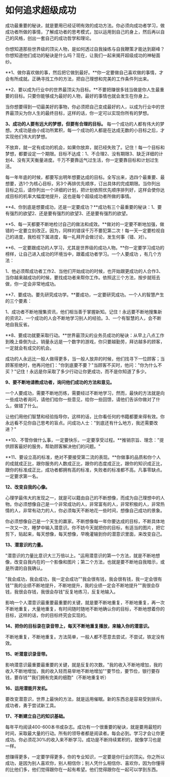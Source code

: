 # 如何追求超级成功

成功最重要的秘诀，就是要用已经证明有效的成功方法。你必须向成功者学习，做成功者所做的事情，了解成功者的思考模式，加以运用到自己的身上，然后再以自己的风格，创出一套自己的成功哲学和理论。 


你想知道那些世界级的顶尖人物，是如何透过自我操练与自我鞭策才能达到巅峰？你想知道他们成功的秘诀是什么吗？现在，让我们一起来揭开超级成功的神秘面纱。 

**1、做你喜欢做的事，然后把它做到最好。**你一定要做自己喜欢做的事情，才会有所成就。正确寻找工作的方法，把自己理想和完美的工作条件列出来。  

**2、要以成为行业中的世界最顶尖为目标。**不要把赚很多钱当做是你人生最重要的目标。只要你能够成为最好的人物，最好的事情也就会发生在你身上。  

当你想要得到一切最美好的事物，你必须把自己变成最好的人，以成为行业中的世界最顶尖为你人生的最终目标，这样的话，你一定可以实现你所有的梦想。 

**3、成功的人要有远大的梦想，但要有合理的目标。**
每一个成功的人都有伟大的梦想。大成功是由小成功所累积，每一个成功的人都是在达成无数的小目标之后，才实现他们伟大的梦想。  

不放弃，就一定有成功的机会，如果你放弃，就已经失败了。记住！每一个目标和梦想，都要设定一个期限。目标不达成：1、不合理2、没有期限3、缺乏详细的计划4、没有天天衡量进度。千万不要靠运气过生活，你一定要靠目标和计划过生活。  

每一年年底的时候，都要写出明年想要达成的目标。全写出来，选四个最重要、最想要，选1个为核心目标，另3个再排优先顺序，订出具体的完成期限。当你列出目标之后，请你列出一个详细的计划，把计划依照优先顺序排列好，这样会使你达成目标的机率大幅度地提升，这也是每个超级成功者所做的事情。  

**4、你到底是想要成功，还是一定要成功？**成功有三个最重要的秘诀：1、要有强烈的欲望2、还是要有强烈的欲望3、还是要有强烈的欲望。  

**5、每一天都要不断地检讨自己的做法和成效。**做对的一定要不断地加强，做错的一定要立刻改正。因为，同样的错误千万不要犯第二次！每一天一定要检视自己的进度，我检视下属进度，每一礼拜开会做讨论，发生何事（错、对）。  

**6、一定要跟成功的人学习，尤其是世界级的成功人物。**你一定要学习成功的榜样，让自己进入成功的环境当中，跟着成功者学习。一个人要成功 ，有几个方法：  

1、他必须帮成功者工作2、当他们开始成功的时候，也开始跟更成功的人合作3、当你越来越成功的时候，要找成功者来帮你工作。依照这三个方法，按步就班去做，你一定会非常地成功。  

**7、要成功。要先研究成功学。**要成功，一定要研究成功。一个人的智慧产生的三个要素：  

1、成功者不断地搜集资讯，他们相当善于掌握新知。记住！永远要不断地搜集新的资讯2、一个成功的人会不断地学习别人的经验。3、一个有智慧的人，会不断地自我反省。  

**8、要成功就要采取行动。**世界最顶尖的业务员成功的秘诀：从早上八点工作到晚上昏倒为止。销量永远是一个数字的游戏，你只要越勤劳，拜访越多的顾客，一定就会有成交的机会。  

成功的人永远比一般人做得更多，当一般人放弃的时候，他们找寻下一位顾客；当顾客拒绝时，他再问他们："你到底要不要？"当顾客不买时，他问："你为什么不买？"记住！永远是你采取了多少行动让你更成功，而不是你知道了多少。  

**9、要不断地请教成功者，询问他们成功的方法和意见。**  

一个人要成功，需要不断地历练，需要经过不断地学习，然而，最快的方法就是向一些成功者询问，请他们给你一些意见，给你一些回馈，请他们告诉你做对了什么，做错了什么。  

让他们用他们智慧和经验指导你，这样的话，比你看任何的书籍都要来得有效。你永远看不见你自己思考的盲点。问成功人士："到底还有什么地方，我还需要改进？"  

**10、不管你做什么事，一定要快乐，一定要享受过程。**推销宗旨、理念："提供顾客最好的服务，帮助顾客解决他们的问题。"  

**11、要设立高的标准，绝对不要接受第二流的表现。**你做事的品质和你个人的成就成正比，跟你服务的人数成正比，跟你的态度成正比，跟你的知识成正比，跟你的标准成正比，成功者都拥有高的标准，失败者的标准都不高。凡事零缺点。一定要求第一名。  

**12、改变自我的心像。**  

心理学最伟大的发现之一，就是可以籍由自己的不断想像，而成为自己理想中的人物。你必须想像自己是一个非常成功的人，非常富有的人，非常积极的人，非常热情的人，非常有动力的人，你必须每天不断地花一些时间，想像自己成功的景象。  

你必须想像自己是一个天生的羸家。不断想像每一年你要达成的目标，不断具体地一次又一次，睡梦中输入潜意识。你不妨今天就把你的目标，有适当的图片，把它剪下，贴起来，每天想像，每天想像，早晚灌输到你的潜意识里面，来改变自己。  

**13、潜意识的力量。**  

"潜意识的力量比意识大三万倍以上。"运用潜意识的第一个方法，就是不断地想像，改变自我内在的一个影像和图片；第二个方法，也就是要不断地自我暗示，或是所谓的自我确认。  

"我会成功，我会成功，我一定会成功""我会很有钱，我会很有钱，我一定会很有钱""我的业绩不断地提升，不断地提升，我的业绩一定会不断地提升""我很会存钱，我很会存钱，我很会存钱"反复地练习，反复地输入。  

影响一个人潜意识最重要最重要的关键，就是要不断地重复，不断地重复，再一次不断地重复，大量地重复，有时间随时随地不断地确认你的目标，不断地想着你的目标，这样的话，你的目标终究会实现的。  

**14、把你的目标录在录音带上，每天不断地重复播放，来输入你的潜意识。**  

不断地重复，不断地重复。方法简单，一般人都不愿意去尝试，不尝试，铁定没有效。  

**15、听潜意识录音带。**  

影响潜意识最重要最重要的关键，就是反复的次数。"我的收入不断地增加，我的收入不断地增加，我的收入轻而易举地不断地增加""要节俭，要节俭，银行要存钱，要存钱""我们拥有完美的细胞"（不断地重复听）  

**16、运用潜能开发机。**  

要改变潜意识，世界上最快的方法，就是运用催眠。新的东西总是容易受到排斥。成功者，勇于尝试新工具。  

**17、不断建立自己的知识基础。**  

每年平均阅读400-600本书或杂志。成功有一个很重要的秘诀，就是要用最短的时间，采取最大量的行动。所有的领导者都是阅读者。每会必到。学习才会让你更成功。你必须花30%的收入来不断学习。成功是不断持续累积的，就像学习也是一样。  

想赚得更多，一定要学得更多，你的专业知识，一定要是你行业的顶尖。你之所以成功，是因为别人喜欢你，别人相信你；别人凭什么相信你、喜欢你，因为你懂得的比他们多，他们觉得跟你在一起有希望。他们觉得跟你在一起可以学到东西。